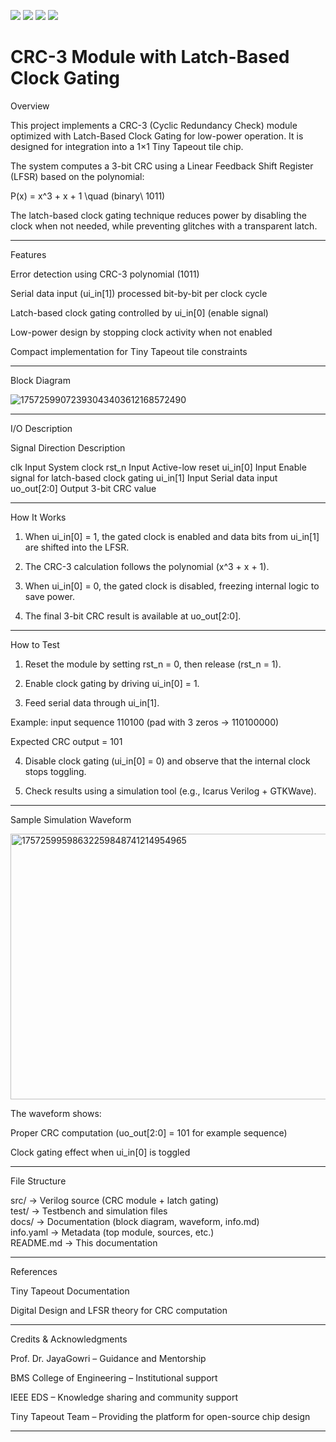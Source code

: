 ![](../../workflows/gds/badge.svg) ![](../../workflows/docs/badge.svg) ![](../../workflows/test/badge.svg) ![](../../workflows/fpga/badge.svg)

# CRC-3 Module with Latch-Based Clock Gating

Overview

This project implements a CRC-3 (Cyclic Redundancy Check) module optimized with Latch-Based Clock Gating for low-power operation. It is designed for integration into a 1×1 Tiny Tapeout tile chip.

The system computes a 3-bit CRC using a Linear Feedback Shift Register (LFSR) based on the polynomial:

P(x) = x^3 + x + 1 \quad (binary\ 1011)

The latch-based clock gating technique reduces power by disabling the clock when not needed, while preventing glitches with a transparent latch.


---

Features

Error detection using CRC-3 polynomial (1011)

Serial data input (ui_in[1]) processed bit-by-bit per clock cycle

Latch-based clock gating controlled by ui_in[0] (enable signal)

Low-power design by stopping clock activity when not enabled

Compact implementation for Tiny Tapeout tile constraints



---

Block Diagram


![17572599072393043403612168572490](https://github.com/user-attachments/assets/5d237886-0e05-495c-8e1a-3583079dd057)


---

I/O Description

Signal	Direction	Description

clk	Input	System clock
rst_n	Input	Active-low reset
ui_in[0]	Input	Enable signal for latch-based clock gating
ui_in[1]	Input	Serial data input
uo_out[2:0]	Output	3-bit CRC value



---

How It Works

1. When ui_in[0] = 1, the gated clock is enabled and data bits from ui_in[1] are shifted into the LFSR.


2. The CRC-3 calculation follows the polynomial (x^3 + x + 1).


3. When ui_in[0] = 0, the gated clock is disabled, freezing internal logic to save power.


4. The final 3-bit CRC result is available at uo_out[2:0].




---

How to Test

1. Reset the module by setting rst_n = 0, then release (rst_n = 1).


2. Enable clock gating by driving ui_in[0] = 1.


3. Feed serial data through ui_in[1].

Example: input sequence 110100 (pad with 3 zeros → 110100000)

Expected CRC output = 101



4. Disable clock gating (ui_in[0] = 0) and observe that the internal clock stops toggling.


5. Check results using a simulation tool (e.g., Icarus Verilog + GTKWave).




---

Sample Simulation Waveform

<img width="1814" height="425" alt="17572599598632259848741214954965" src="https://github.com/user-attachments/assets/a5511f60-9539-49d0-b847-ce9dfe3c1bd8" />


The waveform shows:

Proper CRC computation (uo_out[2:0] = 101 for example sequence)

Clock gating effect when ui_in[0] is toggled



---

File Structure

src/          → Verilog source (CRC module + latch gating)  
test/         → Testbench and simulation files  
docs/         → Documentation (block diagram, waveform, info.md)  
info.yaml     → Metadata (top module, sources, etc.)  
README.md     → This documentation


---

References

Tiny Tapeout Documentation

Digital Design and LFSR theory for CRC computation



---

Credits & Acknowledgments

Prof. Dr. JayaGowri – Guidance and Mentorship

BMS College of Engineering – Institutional support

IEEE EDS – Knowledge sharing and community support

Tiny Tapeout Team – Providing the platform for open-source chip design



---

